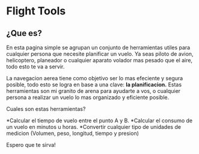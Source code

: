 # Flight Tools

## ¿Que es?

En esta pagina simple se agrupan un conjunto de herramientas utiles para cualquier persona que necesite planificar un vuelo. Ya seas piloto de avion, helicoptero, planeador o cualquier aparato volador mas pesado que el aire, todo esto te va a servir. 

La navegacion aerea tiene como objetivo ser lo mas efeciente y segura posible, todo esto se logra en base a una clave: **la planificacion.** Estas herramientas son mi granito de arena para ayudarte a vos, o cualquier persona a realizar un vuelo lo mas organizado y eficiente posible.

Cuales son estas herramientas? 

*Calcular el tiempo de vuelo entre el punto A y B.
*Calcular el consumo de un vuelo en minutos u horas.
*Convertir cualquier tipo de unidades de medicion (Volumen, peso, longitud, tiempo y presion)

Espero que te sirva!
